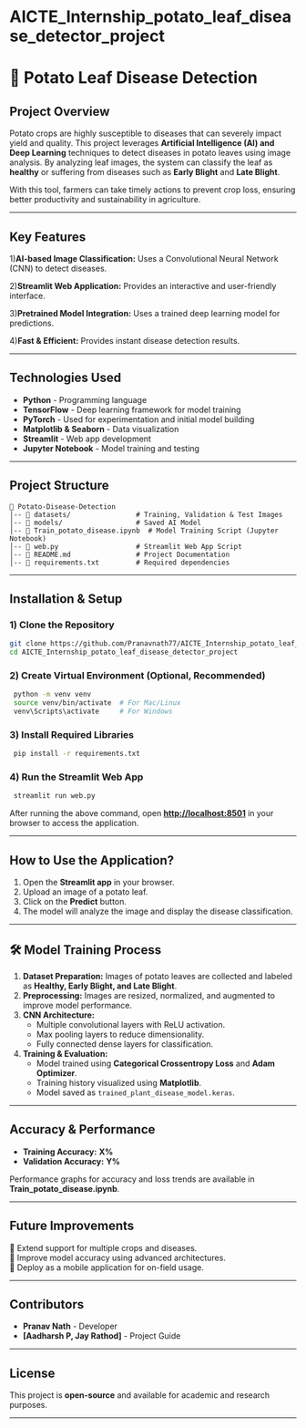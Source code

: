 # AICTE_Internship_potato_leaf_disease_detector_project

# 🌱 Potato Leaf Disease Detection

##  Project Overview

Potato crops are highly susceptible to diseases that can severely impact yield and quality. This project leverages **Artificial Intelligence (AI) and Deep Learning** techniques to detect diseases in potato leaves using image analysis. By analyzing leaf images, the system can classify the leaf as **healthy** or suffering from diseases such as **Early Blight** and **Late Blight**.

With this tool, farmers can take timely actions to prevent crop loss, ensuring better productivity and sustainability in agriculture.

---

##  Key Features

 1)**AI-based Image Classification:** Uses a Convolutional Neural Network (CNN) to detect diseases.
 
 2)**Streamlit Web Application:** Provides an interactive and user-friendly interface. 
 
 3)**Pretrained Model Integration:** Uses a trained deep learning model for predictions. 
 
 4)**Fast & Efficient:** Provides instant disease detection results.

---

##  Technologies Used

- **Python** - Programming language
- **TensorFlow** - Deep learning framework for model training
- **PyTorch** - Used for experimentation and initial model building
- **Matplotlib & Seaborn** - Data visualization
- **Streamlit** - Web app development
- **Jupyter Notebook** - Model training and testing

---

##  Project Structure

```
📂 Potato-Disease-Detection
│-- 📂 datasets/                # Training, Validation & Test Images
│-- 📂 models/                  # Saved AI Model
│-- 📜 Train_potato_disease.ipynb  # Model Training Script (Jupyter Notebook)
│-- 📜 web.py                   # Streamlit Web App Script
│-- 📜 README.md                # Project Documentation
│-- 📜 requirements.txt         # Required dependencies
```

---

##  Installation & Setup

### 1️) **Clone the Repository**

```sh
git clone https://github.com/Pranavnath77/AICTE_Internship_potato_leaf_disease_detector_project.git
cd AICTE_Internship_potato_leaf_disease_detector_project

```

### 2️) **Create Virtual Environment (Optional, Recommended)**

```sh
 python -m venv venv
 source venv/bin/activate  # For Mac/Linux
 venv\Scripts\activate     # For Windows
```

### 3️) **Install Required Libraries**

```sh
 pip install -r requirements.txt
```

### 4️) **Run the Streamlit Web App**

```sh
 streamlit run web.py
```

After running the above command, open **[http://localhost:8501](http://localhost:8501)** in your browser to access the application.

---

##  How to Use the Application?

1. Open the **Streamlit app** in your browser.
2. Upload an image of a potato leaf.
3. Click on the **Predict** button.
4. The model will analyze the image and display the disease classification.

---

## 🛠  Model Training Process

1. **Dataset Preparation:** Images of potato leaves are collected and labeled as **Healthy, Early Blight, and Late Blight**.
2. **Preprocessing:** Images are resized, normalized, and augmented to improve model performance.
3. **CNN Architecture:**
   - Multiple convolutional layers with ReLU activation.
   - Max pooling layers to reduce dimensionality.
   - Fully connected dense layers for classification.
4. **Training & Evaluation:**
   - Model trained using **Categorical Crossentropy Loss** and **Adam Optimizer**.
   - Training history visualized using **Matplotlib**.
   - Model saved as `trained_plant_disease_model.keras`.

---

##  Accuracy & Performance

- **Training Accuracy:** **X%**
- **Validation Accuracy:** **Y%**

Performance graphs for accuracy and loss trends are available in **Train\_potato\_disease.ipynb**.

---

##  Future Improvements

🔹 Extend support for multiple crops and diseases.\
🔹 Improve model accuracy using advanced architectures.\
🔹 Deploy as a mobile application for on-field usage.

---

##  Contributors

- **Pranav Nath** - Developer
- **[Aadharsh P, Jay Rathod]** - Project Guide

---

##  License

This project is **open-source** and available for academic and research purposes.

---







